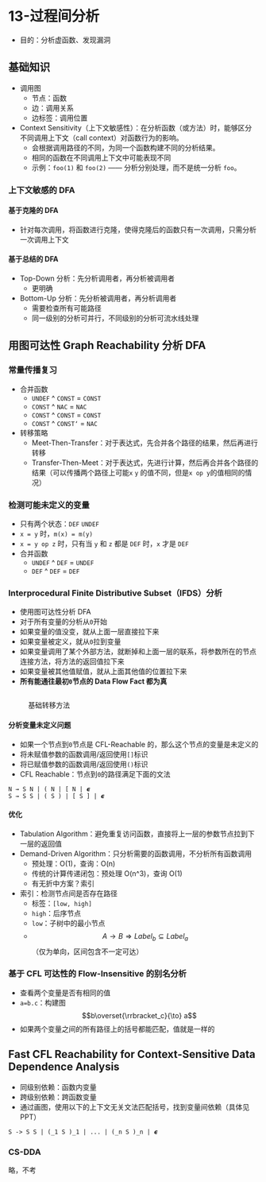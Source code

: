 # 13-过程间分析

* 目的：分析虚函数、发现漏洞

## 基础知识

* 调用图
  * 节点：函数
  * 边：调用关系
  * 边标签：调用位置
* Context Sensitivity（上下文敏感性）：在分析函数（或方法）时，能够区分不同调用上下文（call context）对函数行为的影响。
  * 会根据调用路径的不同，为同一个函数构建不同的分析结果。
  * 相同的函数在不同调用上下文中可能表现不同
  * 示例：`foo(1)` 和 `foo(2)` —— 分析分别处理，而不是统一分析 `foo`。

### 上下文敏感的 DFA

#### 基于克隆的 DFA

* 针对每次调用，将函数进行克隆，使得克隆后的函数只有一次调用，只需分析一次调用上下文

#### 基于总结的 DFA

* Top-Down 分析：先分析调用者，再分析被调用者
  * 更明确
* Bottom-Up 分析：先分析被调用者，再分析调用者
  * 需要检查所有可能路径
  * 同一级别的分析可并行，不同级别的分析可流水线处理

## 用图可达性 Graph Reachability 分析 DFA

### 常量传播复习

* 合并函数
  * `UNDEF` ^ `CONST` = `CONST`
  * `CONST` ^ `NAC` = `NAC`
  * `CONST` ^ `CONST` = `CONST`
  * `CONST` ^ `CONST‘` = `NAC`
* 转移策略
  * Meet-Then-Transfer：对于表达式，先合并各个路径的结果，然后再进行转移
  * Transfer-Then-Meet：对于表达式，先进行计算，然后再合并各个路径的结果（可以传播两个路径上可能`x` `y` 的值不同，但是`x op y`的值相同的情况）

### 检测可能未定义的变量

* 只有两个状态：`DEF` `UNDEF`
* `x = y` 时，`m(x) = m(y)`
* `x = y op z` 时，只有当 `y` 和 `z` 都是 `DEF` 时，`x` 才是 `DEF`
* 合并函数
  * `UNDEF` ^ `DEF` = `UNDEF`
  * `DEF` ^ `DEF` = `DEF`

### Interprocedural Finite Distributive Subset（IFDS）分析

* 使用图可达性分析 DFA
* 对于所有变量的分析从`0`开始
* 如果变量的值没变，就从上面一层直接拉下来
* 如果变量被定义，就从`0`拉到变量
* 如果变量调用了某个外部方法，就断掉和上面一层的联系，将参数所在的节点连接方法，将方法的返回值拉下来
* 如果变量被其他值赋值，就从上面其他值的位置拉下来
* **所有能通往最初`0`节点的 Data Flow Fact 都为真**



<figure><img src="../.gitbook/assets/compiler-13-ifds-1.png" alt=""><figcaption><p>基础转移方法</p></figcaption></figure>

#### 分析变量未定义问题

* 如果一个节点到`0`节点是 CFL-Reachable 的，那么这个节点的变量是未定义的
* 将未赋值参数的函数调用/返回使用`[]`标识
* 将已赋值参数的函数调用/返回使用`()`标识
* CFL Reachable：节点到`0`的路径满足下面的文法

```plaintext
N → S N | ( N | [ N | 𝟄
S → S S | ( S ) | [ S ] | 𝟄
```

#### 优化

* Tabulation Algorithm：避免重复访问函数，直接将上一层的参数节点拉到下一层的返回值
* Demand-Driven Algorithm：只分析需要的函数调用，不分析所有函数调用
  * 预处理：O(1)，查询：O(n)
  * 传统的计算传递闭包：预处理 O(n^3)，查询 O(1)
  * 有无折中方案？索引
* 索引：检测节点间是否存在路径
  * 标签：`[low, high]`
  * `high`：后序节点
  * `low`：子树中的最小节点
  * $$A \to B \Rightarrow Label_b \subseteq Label_a$$（仅为单向，区间包含不一定可达）

### 基于 CFL 可达性的 Flow-Insensitive 的别名分析

* 查看两个变量是否有相同的值
* `a=b.c`：构建图$$b\overset{\rrbracket_c}{\to} a$$
* 如果两个变量之间的所有路径上的括号都能匹配，值就是一样的

## Fast CFL Reachability for Context-Sensitive Data Dependence Analysis

* 同级别依赖：函数内变量
* 跨级别依赖：跨函数变量
* 通过画图，使用以下的上下文无关文法匹配括号，找到变量间依赖（具体见 PPT）

```plaintext
S -> S S | (_1 S )_1 | ... | (_n S )_n | 𝟄
```

### CS-DDA

略，不考
